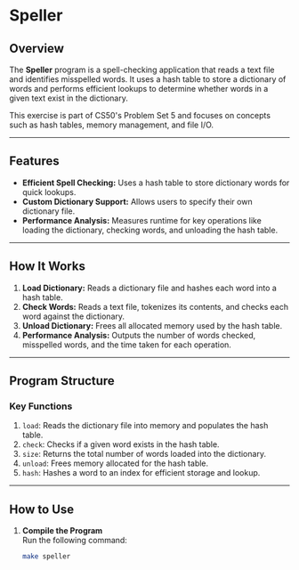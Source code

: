 # Speller

## Overview
The **Speller** program is a spell-checking application that reads a text file and identifies misspelled words. It uses a hash table to store a dictionary of words and performs efficient lookups to determine whether words in a given text exist in the dictionary.

This exercise is part of CS50's Problem Set 5 and focuses on concepts such as hash tables, memory management, and file I/O.

---

## Features
- **Efficient Spell Checking:** Uses a hash table to store dictionary words for quick lookups.
- **Custom Dictionary Support:** Allows users to specify their own dictionary file.
- **Performance Analysis:** Measures runtime for key operations like loading the dictionary, checking words, and unloading the hash table.

---

## How It Works
1. **Load Dictionary:** Reads a dictionary file and hashes each word into a hash table.
2. **Check Words:** Reads a text file, tokenizes its contents, and checks each word against the dictionary.
3. **Unload Dictionary:** Frees all allocated memory used by the hash table.
4. **Performance Analysis:** Outputs the number of words checked, misspelled words, and the time taken for each operation.

---

## Program Structure
### Key Functions
1. `load`: Reads the dictionary file into memory and populates the hash table.
2. `check`: Checks if a given word exists in the hash table.
3. `size`: Returns the total number of words loaded into the dictionary.
4. `unload`: Frees memory allocated for the hash table.
5. `hash`: Hashes a word to an index for efficient storage and lookup.

---

## How to Use
1. **Compile the Program**  
   Run the following command:
   ```bash
   make speller
